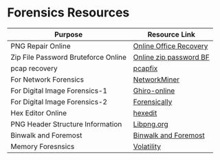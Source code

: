 # Forensics Resources

|Purpose|Resource Link|
| ------ |------|
|PNG Repair Online|[Online Office Recovery](https://online.officerecovery.com/pixrecovery/)|
|Zip File Password Bruteforce Online|[Online zip password BF](https://passwordrecovery.io/zip-file-password-removal)|
|pcap recovery|[pcapfix](https://f00l.de/hacking/pcapfix.php)|
|For Network Forensics|[NetworkMiner](https://www.netresec.com/index.ashx?page=NetworkMiner)|
|For Digital Image Forensics-1|[Ghiro-online](http://www.imageforensic.org/)|
|For Digital Image Forensics-2|[Forensically](https://29a.ch/photo-forensics/#forensic-magnifier)|
|Hex Editor Online|[hexedit](https://hexed.it)|
|PNG Header Structure Information|[Libpng.org](http://www.libpng.org/pub/png/spec/1.2/PNG-Structure.html)|
|Binwalk and Foremost|[Binwalk and Foremost](#)|
|Memory Foresnsics|[Volatility](#)|


